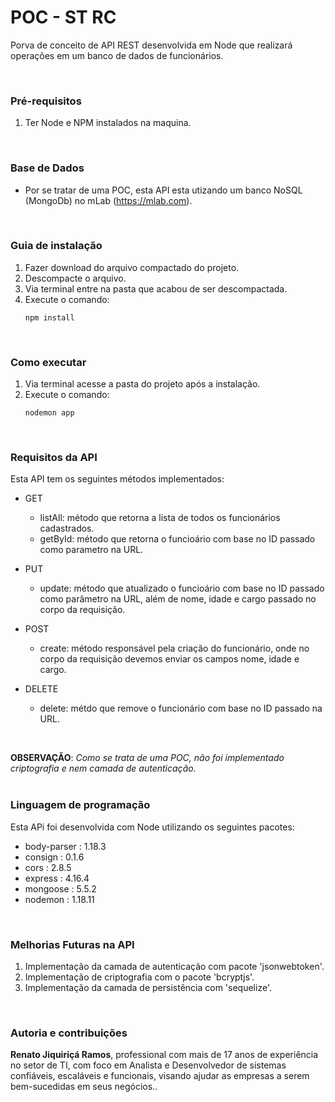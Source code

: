 # POC - ST RC

Porva de conceito de API REST desenvolvida em Node que realizará operações em um banco de dados de funcionários.

<br>

### Pré-requisitos

1. Ter Node e NPM instalados na maquina.
<br>


### Base de Dados

- Por se tratar de uma POC, esta API esta utizando um banco NoSQL (MongoDb) no mLab (https://mlab.com).
<br>


### Guia de instalação

1. Fazer download do arquivo compactado do projeto.
2. Descompacte o arquivo.
3. Via terminal entre na pasta que acabou de ser descompactada.
4. Execute o comando: 
    ```
    npm install
    ```
<br>

### Como executar

1. Via terminal acesse a pasta do projeto após a instalação.
2. Execute o comando: 
    ```
    nodemon app 
    ```
<br>

### Requisitos da API

Esta API tem os seguintes métodos implementados:

- GET

    - listAll: método que retorna a lista de todos os funcionários cadastrados.
    - getById: método que retorna o funcioário com base no ID passado como parametro na URL.


- PUT

    - update: método que atualizado o funcioário com base no ID passado como parâmetro na URL, além de nome, idade e cargo passado no corpo da requisição.


- POST  

    - create: método responsável pela criação do funcionário, onde no corpo da requisição devemos enviar os campos nome, idade e cargo.


- DELETE

    - delete: métdo que remove o funcionário com base no ID passado na URL. 
<br>

**OBSERVAÇÃO**: _Como se trata de uma POC, não foi implementado criptografia e nem camada de autenticação._
<br>
<br>

### Linguagem de programação

Esta APi foi desenvolvida com Node utilizando os seguintes pacotes:

* body-parser : 1.18.3
* consign : 0.1.6
* cors :  2.8.5
* express :  4.16.4
* mongoose :  5.5.2
* nodemon :  1.18.11 
<br>

### Melhorias Futuras na API

1. Implementação da camada de autenticação com pacote 'jsonwebtoken'.
2. Implementação de criptografia com o pacote 'bcryptjs'.
3. Implementação da camada de persistência com 'sequelize'.
<br>

### Autoria e contribuições

**Renato Jiquiriçá Ramos**, professional com mais de 17 anos de experiência no setor de TI, com foco em Analista e Desenvolvedor de sistemas confiáveis, escaláveis e funcionais, visando ajudar as empresas a serem bem-sucedidas em seus negócios.. 
